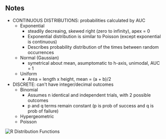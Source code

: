 ## Notes


- CONTINUOUS DISTRIBUTIONS: probabilities calculated by AUC
  + Exponential
    + steadily decreaing, skewed right (zero to infinity), apex = 0
    + Exponential distribution is similar to Poisson (except exponential is continuous)
    + Describes probability distribution of the times between random occurrences
  + Normal (Gaussian)
    + symetrical about mean, asumptomatic to h-axis, unimodal, AUC = 1
  + Uniform
    + Area = length x height, mean = (a + b)/2
- DISCRETE: can't have integer/decimal outcomes
  + Binomial
    + Assumes n identical and independent trials, with 2 possible outcomes
    + p and q terms remain constant (p is prob of success and q is prob of failure)
  + Hypergeometric
  + Poisson
  
  
![R Distribution Functions](https://github.com/delos001/DS_Models/blob/master/zImages/Distributions_in_R.png)
